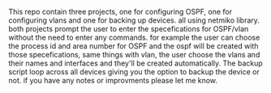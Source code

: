 This repo contain three projects, one for configuring OSPF, one for configuring vlans and one for backing up devices. all using netmiko library.
both projects prompt the user to enter the specefications for OSPF/vlan without the need to enter any commands.
for example the user can choose the process id and area number for OSPF and the ospf will be created with those specefications, same things with vlan, the user choose the vlans and their names and interfaces and they'll be created automatically.
The backup script loop across all devices giving you the option to backup the device or not.
if you have any notes or improvments please let me know.
